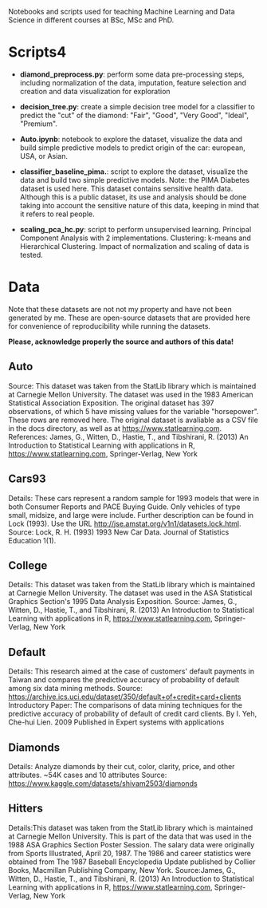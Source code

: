 Notebooks and scripts used for teaching Machine Learning and Data Science in different courses at BSc, MSc and PhD. 

# Scripts4
- **diamond_preprocess.py**: perform some data pre-processing steps, including normalization of the data, imputation, feature selection and creation and data visualization for exploration

- **decision_tree.py**: create a simple decision tree model for a classifier to predict the "cut" of the diamond: "Fair", "Good", "Very Good", "Ideal", "Premium".

- **Auto.ipynb**: notebook to explore the dataset, visualize the data and build simple predictive models to predict origin of the car: european, USA, or Asian.

- **classifier_baseline_pima.**: script to explore the dataset, visualize the data and build two simple predictive models. Note: the PIMA Diabetes dataset is used here. This dataset contains sensitive health data. Although this is a public dataset, its use and analysis should be done taking into account the sensitive nature of this data, keeping in mind that it refers to real people.

- **scaling_pca_hc.py**: script to perform unsupervised learning. Principal Component Analysis with 2 implementations. Clustering: k-means and Hierarchical Clustering. Impact of normalization and scaling of data is tested.



# Data

Note that these datasets are not not my property and have not been generated by me.
These are open-source datasets that are provided here for convenience of reproducibility while running the datasets.

**Please, acknowledge properly the source and authors of this data!**


## Auto
Source: This dataset was taken from the StatLib library which is maintained at Carnegie Mellon University. The dataset was used in the 1983 American Statistical Association Exposition. The original dataset has 397 observations, of which 5 have missing values for the variable "horsepower". These rows are removed here. The original dataset is avaliable as a CSV file in the docs directory, as well as at https://www.statlearning.com.
References: James, G., Witten, D., Hastie, T., and Tibshirani, R. (2013) An Introduction to Statistical Learning with applications in R, https://www.statlearning.com, Springer-Verlag, New York

## Cars93
Details: These cars represent a random sample for 1993 models that were in both Consumer Reports and PACE Buying Guide. Only vehicles of type small, midsize, and large were include.
Further description can be found in Lock (1993). Use the URL http://jse.amstat.org/v1n1/datasets.lock.html.
Source: Lock, R. H. (1993) 1993 New Car Data. Journal of Statistics Education 1(1).

## College
Details: This dataset was taken from the StatLib library which is maintained at Carnegie Mellon University. The dataset was used in the ASA Statistical Graphics Section's 1995 Data Analysis Exposition.
Source: James, G., Witten, D., Hastie, T., and Tibshirani, R. (2013) An Introduction to Statistical Learning with applications in R, https://www.statlearning.com, Springer-Verlag, New York

## Default
Details: This research aimed at the case of customers' default payments in Taiwan and compares the predictive accuracy of probability of default among six data mining methods.
Source: https://archive.ics.uci.edu/dataset/350/default+of+credit+card+clients
Introductory Paper: The comparisons of data mining techniques for the predictive accuracy of probability of default of credit card clients. By I. Yeh, Che-hui Lien. 2009 Published in Expert systems with applications

## Diamonds
Details: Analyze diamonds by their cut, color, clarity, price, and other attributes. ~54K cases and 10 attributes
Source: https://www.kaggle.com/datasets/shivam2503/diamonds


## Hitters
Details:This dataset was taken from the StatLib library which is maintained at Carnegie Mellon University. This is part of the data that was used in the 1988 ASA Graphics Section Poster Session. The salary data were originally from Sports Illustrated, April 20, 1987. The 1986 and career statistics were obtained from The 1987 Baseball Encyclopedia Update published by Collier Books, Macmillan Publishing Company, New York.
Source:James, G., Witten, D., Hastie, T., and Tibshirani, R. (2013) An Introduction to Statistical Learning with applications in R, https://www.statlearning.com, Springer-Verlag, New York

